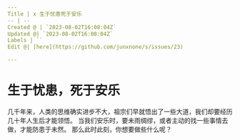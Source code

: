 ```yaml
---
Title | x 生于忧患死于安乐
-- | --
Created @ | `2023-08-02T16:08:04Z`
Updated @| `2023-08-02T16:08:04Z`
Labels | ``
Edit @| [here](https://github.com/junxnone/s/issues/23)

---
```

# 生于忧患，死于安乐
几千年来，人类的思维确实进步不大，祖宗们早就悟出了一些大道，我们却要经历几十年人生后才能领悟。
当我们安乐时，要未雨绸缪，或者主动的找一些事情去做，才能防患于未然。
那么此时此刻，你想要做些什么呢？
